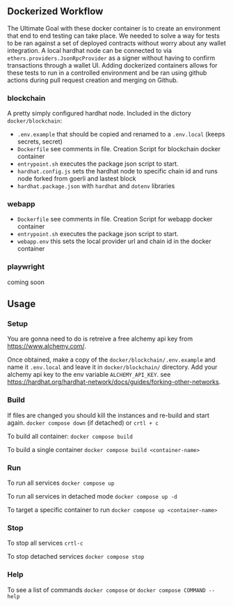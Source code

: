 ## Dockerized Workflow

The Ultimate Goal with these docker container is to create an environment that end to end testing can take place. We needed to solve a way for tests to be ran against a set of deployed contracts without worry about any wallet integration. A local hardhat node can be connected to via `ethers.providers.JsonRpcProvider` as a signer without having to confirm transactions through a wallet UI. Adding dockerized containers allows for these tests to run in a controlled environment and be ran using github actions during pull request creation and merging on Github.

### blockchain
A pretty simply configured hardhat node. Included in the dictory `docker/blockchain`:

- `.env.example` that should be copied and renamed to a `.env.local` (keeps secrets, secret)
- `Dockerfile` see comments in file. Creation Script for blockchain docker container
- `entrypoint.sh` executes the package json script to start.
- `hardhat.config.js` sets the hardhat node to specific chain id and runs node forked from goerli and lastest block
- `hardhat.package.json` with `hardhat` and `dotenv` libraries

### webapp
- `Dockerfile` see comments in file. Creation Script for webapp docker container
- `entrypoint.sh` executes the package json script to start.
- `webapp.env`  this sets the local provider url and chain id in the docker container

### playwright
coming soon

## Usage

### Setup

You are gonna need to do is retreive a free alchemy api key from https://www.alchemy.com/. 

Once obtained, make a copy of the `docker/blockchain/.env.example` and name it `.env.local` and leave it in `docker/blockchain/` directory. Add your alchemy api key to the env variable `ALCHEMY_API_KEY`. see https://hardhat.org/hardhat-network/docs/guides/forking-other-networks.

### Build

If files are changed you should kill the instances and re-build and start again. `docker compose down` (if detached) or `crtl + c`

To build all container:
`docker compose build`

To build a single container
`docker compose build <container-name>`

### Run

To run all services
`docker compose up`

To run all services in detached mode
`docker compose up -d`

To target a specific container to run
`docker compose up <container-name>`

### Stop

To stop all services
`crtl-c`

To stop detached services
`docker compose stop`

### Help
To see a list of commands
`docker compose` or `docker compose COMMAND --help`